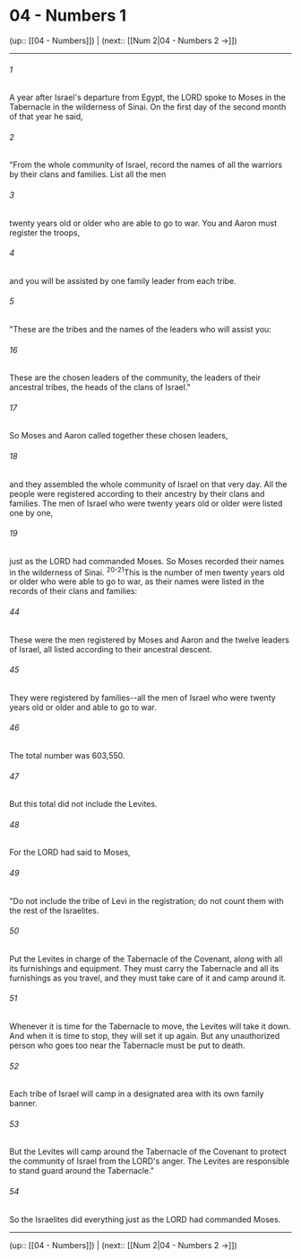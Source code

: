 # 04 - Numbers 1

(up:: [[04 - Numbers]]) | (next:: [[Num 2|04 - Numbers 2 →]])

***


###### 1 
A year after Israel's departure from Egypt, the LORD spoke to Moses in the Tabernacle in the wilderness of Sinai. On the first day of the second month of that year he said, 

###### 2 
"From the whole community of Israel, record the names of all the warriors by their clans and families. List all the men 

###### 3 
twenty years old or older who are able to go to war. You and Aaron must register the troops, 

###### 4 
and you will be assisted by one family leader from each tribe. 

###### 5 
"These are the tribes and the names of the leaders who will assist you: 

###### 16 
These are the chosen leaders of the community, the leaders of their ancestral tribes, the heads of the clans of Israel." 

###### 17 
So Moses and Aaron called together these chosen leaders, 

###### 18 
and they assembled the whole community of Israel on that very day. All the people were registered according to their ancestry by their clans and families. The men of Israel who were twenty years old or older were listed one by one, 

###### 19 
just as the LORD had commanded Moses. So Moses recorded their names in the wilderness of Sinai. <sup class="versenum">20-21</sup>This is the number of men twenty years old or older who were able to go to war, as their names were listed in the records of their clans and families: 

###### 44 
These were the men registered by Moses and Aaron and the twelve leaders of Israel, all listed according to their ancestral descent. 

###### 45 
They were registered by families--all the men of Israel who were twenty years old or older and able to go to war. 

###### 46 
The total number was 603,550. 

###### 47 
But this total did not include the Levites. 

###### 48 
For the LORD had said to Moses, 

###### 49 
"Do not include the tribe of Levi in the registration; do not count them with the rest of the Israelites. 

###### 50 
Put the Levites in charge of the Tabernacle of the Covenant, along with all its furnishings and equipment. They must carry the Tabernacle and all its furnishings as you travel, and they must take care of it and camp around it. 

###### 51 
Whenever it is time for the Tabernacle to move, the Levites will take it down. And when it is time to stop, they will set it up again. But any unauthorized person who goes too near the Tabernacle must be put to death. 

###### 52 
Each tribe of Israel will camp in a designated area with its own family banner. 

###### 53 
But the Levites will camp around the Tabernacle of the Covenant to protect the community of Israel from the LORD's anger. The Levites are responsible to stand guard around the Tabernacle." 

###### 54 
So the Israelites did everything just as the LORD had commanded Moses.

***

(up:: [[04 - Numbers]]) | (next:: [[Num 2|04 - Numbers 2 →]])
